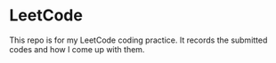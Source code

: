 # LeetCode
This repo is for my LeetCode coding practice.
It records the submitted codes and how I come up with them.
